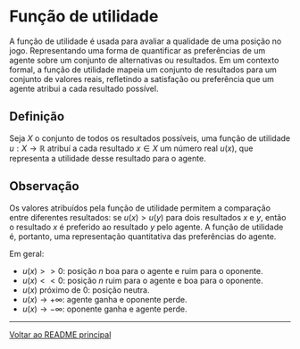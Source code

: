 # Função de utilidade

A função de utilidade é usada para avaliar a qualidade de uma posição no jogo. Representando uma forma de quantificar as preferências de um agente sobre um conjunto de alternativas ou resultados. Em um contexto formal, a função de utilidade mapeia um conjunto de resultados para um conjunto de valores reais, refletindo a satisfação ou preferência que um agente atribui a cada resultado possível.

## Definição

Seja $X$ o conjunto de todos os resultados possíveis, uma função de utilidade $u:X\rightarrow\mathbb{R}$ atribuí a cada resultado $x\in X$ um número real $u(x)$, que representa a utilidade desse resultado para o agente.


## Observação

Os valores atribuídos pela função de utilidade permitem a comparação entre diferentes resultados: se $u(x) > u(y)$ para dois resultados $x$ e $y$, então o resultado $x$ é preferido ao resultado $y$ pelo agente. A função de utilidade é, portanto, uma representação quantitativa das preferências do agente.

Em geral:
- $u(x)>>0$: posição $n$ boa para o agente e ruim para o oponente.
- $u(x)<<0$: posição $n$ ruim para o agente e boa para o oponente.
- $u(x)$ próximo de $0$: posição neutra.
- $u(x)\rightarrow +\infty$: agente ganha e oponente perde.
- $u(x)\rightarrow -\infty$: oponente ganha e agente perde.

---

[Voltar ao README principal](../../README.md)

